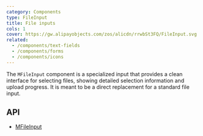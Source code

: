```yaml
---
category: Components
type: FileInput
title: File inputs
cols: 1
cover: https://gw.alipayobjects.com/zos/alicdn/rrwbSt3FQ/FileInput.svg
related:
  - /components/text-fields
  - /components/forms
  - /components/icons
---
```



The `MFileInput`  component is a specialized input that provides a clean interface for selecting files, 
showing detailed selection information and upload progress. It is meant to be a direct replacement for a standard file input.

## API

- [MFileInput](/api/MFileInput)
